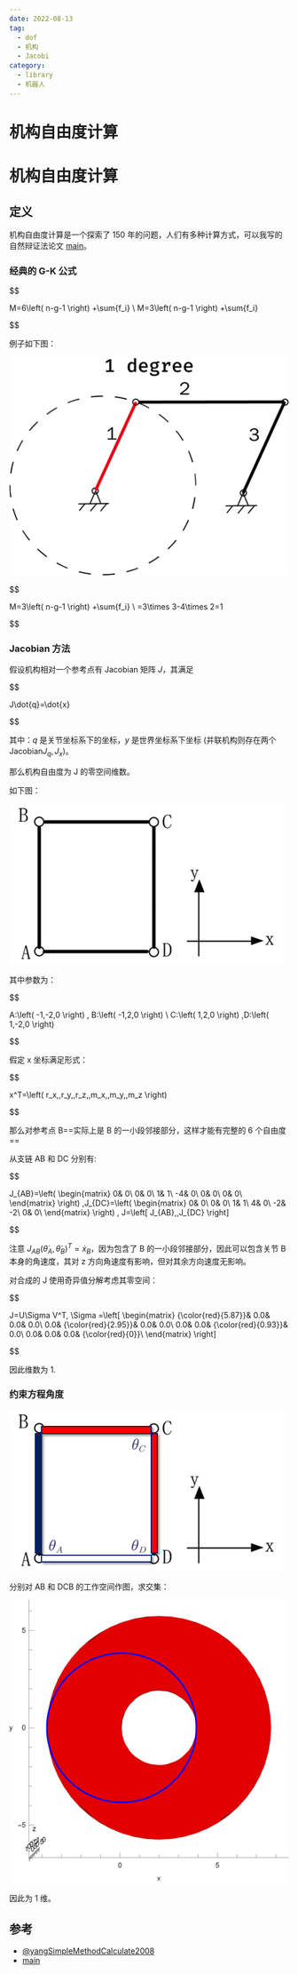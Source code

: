 ```yaml
---
date: 2022-08-13
tag:
  - dof
  - 机构
  - Jacobi
category:
  - library
  - 机器人
---
```


# 机构自由度计算

# 机构自由度计算


## 定义

机构自由度计算是一个探索了 150 年的问题，人们有多种计算方式，可以我写的自然辩证法论文 [main](./../tool/tex/assets/TeXSource/main.pdf)。

### 经典的 G-K 公式


$$

M=6\left( n-g-1 \right) +\sum{f_i}
\\
M=3\left( n-g-1 \right) +\sum{f_i}

$$


例子如下图：

![image-20211021205906818](./assets/image-20211021205906818.png)

$$

M=3\left( n-g-1 \right) +\sum{f_i}
\\
=3\times 3-4\times 2=1

$$


### Jacobian 方法

假设机构相对一个参考点有 Jacobian 矩阵 $J$，其满足

$$

J\dot{q}=\dot{x}

$$

其中：$q$ 是关节坐标系下的坐标，$y$ 是世界坐标系下坐标 (并联机构则存在两个 Jacobian$J_q,J_x$)。

那么机构自由度为 J 的零空间维数。

如下图：

![image-20211021210157405](./assets/image-20211021210157405.png)

其中参数为：

$$

A:\left( -1,-2,0 \right) , B:\left( -1,2,0 \right)
\\
C:\left( 1,2,0 \right) ,D:\left( 1,-2,0 \right)

$$

假定 x 坐标满足形式：

$$

x^T=\left( r_x\,\,r_y\,\,r_z\,\,m_x\,\,m_y\,\,m_z \right)

$$

那么对参考点 B==实际上是 B 的一小段邻接部分，这样才能有完整的 6 个自由度==

从支链 AB 和 DC 分别有:

$$

J_{AB}=\left( \begin{matrix}
	0&		0\\
	0&		0\\
	1&		1\\
	-4&		0\\
	0&		0\\
	0&		0\\
\end{matrix} \right) ,J_{DC}=\left( \begin{matrix}
	0&		0\\
	0&		0\\
	1&		1\\
	4&		0\\
	-2&		-2\\
	0&		0\\
\end{matrix} \right) , J=\left[ J_{AB}\,\,J_{DC} \right]

$$

注意 $J_{AB}(\dot\theta_A, \dot\theta_B)^T=\dot x_B$，因为包含了 B 的一小段邻接部分，因此可以包含关节 B 本身的角速度，其对 z 方向角速度有影响，但对其余方向速度无影响。

对合成的 J 使用奇异值分解考虑其零空间：

$$

J=U\Sigma V^T, \Sigma =\left[ \begin{matrix}
	{\color{red}{5.87}}&		0.0&		0.0&		0.0\\
	0.0&		{\color{red}{2.95}}&		0.0&		0.0\\
	0.0&		0.0&		{\color{red}{0.93}}&		0.0\\
	0.0&		0.0&		0.0&		{\color{red}{0}}\\
\end{matrix} \right]

$$

因此维数为 1.

### 约束方程角度

![image-20211021210729969](./assets/image-20211021210729969.png)

分别对 AB 和 DCB 的工作空间作图，求交集：

![image-20211021210752136](./assets/image-20211021210752136.png)

因此为 1 维。

## 参考

- [@yangSimpleMethodCalculate2008](.//)
- [main](./../tool/tex/assets/TeXSource/main.pdf)
